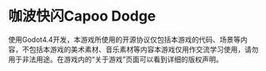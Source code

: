 # 咖波快闪Capoo Dodge

使用Godot4.4开发，本游戏所使用的开源协议仅包括本游戏的代码、场景等内容，不包括本游戏的美术素材、音乐素材等内容本游戏仅用作交流学习使用，请勿用于非法用途。在游戏内的“关于游戏”页面可以看到详细的版权声明。
